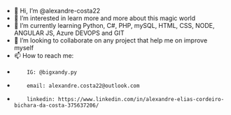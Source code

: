 - 👋 Hi, I’m @alexandre-costa22
- 👀 I’m interested in learn more and more about this magic world
- 🌱 I’m currently learning Python, C#, PHP, mySQL, HTML, CSS, NODE, ANGULAR JS, Azure DEVOPS and GIT
- 💞️ I’m looking to collaborate on any project that help me on improve myself
- 📫 How to reach me: 
-         IG: @bigxandy.py 
-         email: alexandre.costa22@outlook.com
-         linkedin: https://www.linkedin.com/in/alexandre-elias-cordeiro-bichara-da-costa-375637206/

<!---
alexandre-costa22/alexandre-costa22 is a ✨ special ✨ repository because its `README.md` (this file) appears on your GitHub profile.
You can click the Preview link to take a look at your changes.
--->
